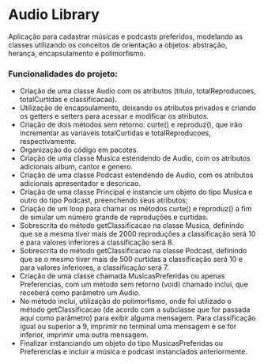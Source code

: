 # Audio Library
Aplicação para cadastrar músicas e podcasts preferidos, modelando as classes utilizando os conceitos de orientação a objetos: abstração, herança, encapsulamento e polimorfismo.

### Funcionalidades do projeto:
- Criação de uma classe Audio com os atributos (titulo, totalReproducoes, totalCurtidas e classificacao).
- Utilização de encapsulamento, deixando os atributos privados e criando os getters e setters para acessar e modificar os atributos.
- Criação de dois métodos sem retorno: curte() e reproduz(), que irão incrementar as variáveis totalCurtidas e totalReproducoes, respectivamente.
- Organização do código em pacotes.
- Criação de uma classe Musica estendendo de Audio, com os atributos adicionais album, cantor e genero.
- Criação de uma classe Podcast estendendo de Audio, com os atributos adicionais apresentador e descricao.
- Criação de uma classe Principal e instancie um objeto do tipo Musica e outro do tipo Podcast, preenchendo seus atributos;
- Criação de um loop para chamar os métodos curte() e reproduz() a fim de simular um número grande de reproduções e curtidas.
- Sobrescrita do método getClassificacao na classe Musica, definindo que se a mesma tiver mais de 2000 reproduções a classificação será 10 e para valores inferiores a classificação será 8.
- Sobrescrita do método getClassificacao na classe Podcast, definindo que se o mesmo tiver mais de 500 curtidas a classificação será 10 e para valores inferiores, a classificação será 7.
- Criação de uma classe chamada MusicasPreferidas ou apenas Preferencias, com um método sem retorno (void) chamado inclui, que receberá como parâmetro um Audio.
- No método inclui, utilização do polimorfismo, onde foi utilizado o método getClassificacao (de acordo com a subclasse que for passada aqui como parâmetro) para exibir alguma mensagem. Para classificação igual ou superior a 9, imprimir no terminal uma mensagem e se for inferior, imprimir uma outra mensagem.
- Finalizar instanciando um objeto do tipo MusicasPreferidas ou Preferencias e incluir a música e podcast instanciados anteriormente.
